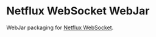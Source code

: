# Netflux WebSocket WebJar

WebJar packaging for [Netflux WebSocket](https://github.com/xwiki-labs/netflux-websocket).
